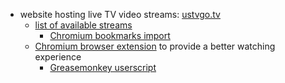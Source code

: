 * website hosting live TV video streams: [ustvgo.tv](https://ustvgo.tv/category/entertainment/)
  * [list of available streams](https://github.com/warren-bank/crx-US-TV-Go/tree/master/.channels)
    - [Chromium bookmarks import](https://github.com/warren-bank/crx-US-TV-Go/raw/master/.channels/bookmarks.chromium-import.html)
  * [Chromium browser extension](https://github.com/warren-bank/crx-US-TV-Go/releases) to provide a better watching experience
    - [Greasemonkey userscript](https://github.com/warren-bank/crx-US-TV-Go/raw/greasemonkey-userscript/greasemonkey-userscript/US-TV-Go.user.js)
